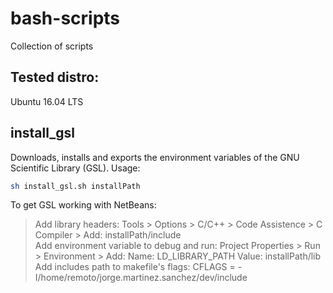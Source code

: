 # bash-scripts
Collection of scripts

## Tested distro:
Ubuntu 16.04 LTS

## install_gsl
Downloads, installs and exports the environment variables of the GNU Scientific Library (GSL). Usage: <br/>
```bash
sh install_gsl.sh installPath
```
To get GSL working with NetBeans: <br/>
> Add library headers: Tools > Options > C/C++ > Code Assistence > C Compiler > Add: installPath/include <br/>
> Add environment variable to debug and run: Project Properties > Run > Environment > Add: Name: LD_LIBRARY_PATH	Value: installPath/lib <br/>
> Add includes path to makefile's flags: CFLAGS = -I/home/remoto/jorge.martinez.sanchez/dev/include <br/>
